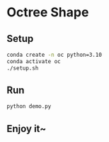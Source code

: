 # Octree Shape

## Setup

```bash
conda create -n oc python=3.10
conda activate oc
./setup.sh
```

## Run

```bash
python demo.py
```

## Enjoy it~


